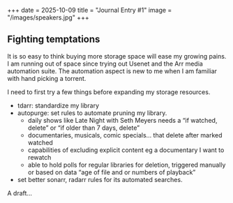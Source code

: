 +++
date = 2025-10-09
title = "Journal Entry #1"
image = "/images/speakers.jpg"
+++

## Fighting temptations

It is so easy to think buying more storage space will ease my growing pains. I am running out of space since trying out Usenet and the Arr media automation suite. The automation aspect is new to me when I am familiar with hand picking a torrent. 

I need to first try a few things before expanding my storage resources.
- tdarr: standardize my library
- autopurge: set rules to automate pruning my library. 
    - daily shows like Late Night with Seth Meyers needs a “if watched, delete” or “if older than 7 days, delete”
    - documentaries, musicals, comic specials… that delete after marked watched 
    - capabilities of excluding explicit content eg a documentary I want to rewatch 
    - able to hold polls for regular libraries for deletion, triggered manually or based on data “age of file and or numbers of playback”
- set better sonarr, radarr rules for its automated searches.  


A draft…  